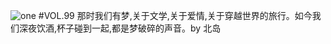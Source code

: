 ![one](http://image.wufazhuce.com/FmjzHbAUoW8w7Ngd564hFTJzrsaf)
#VOL.99
那时我们有梦,关于文学,关于爱情,关于穿越世界的旅行。如今我们深夜饮酒,杯子碰到一起,都是梦破碎的声音。by 北岛